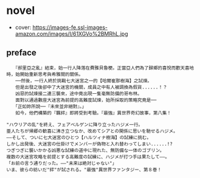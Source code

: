 # novel

- cover: https://images-fe.ssl-images-amazon.com/images/I/61XGVo%2BMRhL.jpg

## preface


```
　　『郝里亞之亂』結束，始一行人降落在費雅貝魯梗。正當亞人們為了歸鄉的喜悅而歡天喜地時，始開始重新思考與希雅間的關係。  
　　──然後，一行人終於挑戰七大迷宮之一的【哈爾崔那樹海】之試煉。  
　　但是出發之後卻中了大迷宮的機關，成員之中有人被調換為假貨......！？  
　　凶惡的試煉接二連三襲來，途中竟出現一隻毫無防備的哥布林。  
　　面對以通過數座大迷宮為前提的高難度試煉，始所採取的策略究竟是──  
　　「正如妳所說──『未來並非絕對』。」  
　　如今，他們構築的『羈絆』即將受到考驗。『最強』異世界奇幻故事，第八集！

"ハウリアの乱"を終え、フェアベルゲンに降り立ったハジメ一行。  
亜人たちが帰郷の歓喜に沸き立つなか、改めてシアとの関係に思いを馳せるハジメ。  
――そして、ついに七大迷宮のひとつ【ハルツィナ樹海】の試練に挑む。  
しかし出発後、大迷宮の仕掛けでメンバーが偽物と入れ替わってしまい......!?  
つぎつぎに襲いかかる凶悪な試練の道中に現れた、無防備な一体のゴブリン。  
複数の大迷宮攻略を前提とする高難度の試練に、ハジメが打つ手は果たして――。  
「お前の言う通りだった。――"未来は絶対じゃない"」  
いま、彼らの紡いだ"絆"が試される。"最強"異世界ファンタジー、第８巻！
```
